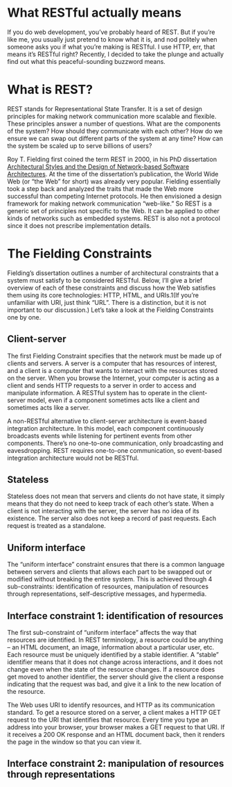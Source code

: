 # What RESTful actually means

If you do web development, you’ve probably heard of REST. But if you’re like me, you usually just pretend to know what it is, and nod politely when someone asks you if what you’re making is RESTful. I use HTTP, err, that means it’s RESTful right? Recently, I decided to take the plunge and actually find out what this peaceful-sounding buzzword means.

# What is REST?

REST stands for Representational State Transfer. It is a set of design principles for making network communication more scalable and flexible. These principles answer a number of questions. What are the components of the system? How should they communicate with each other? How do we ensure we can swap out different parts of the system at any time? How can the system be scaled up to serve billions of users?

Roy T. Fielding first coined the term REST in 2000, in his PhD dissertation [Architectural Styles and the Design of Network-based Software Architectures](https://www.ics.uci.edu/~fielding/pubs/dissertation/top.htm). At the time of the dissertation’s publication, the World Wide Web (or “the Web” for short) was already very popular. Fielding essentially took a step back and analyzed the traits that made the Web more successful than competing Internet protocols. He then envisioned a design framework for making network communication “web-like.” So REST is a generic set of principles not specific to the Web. It can be applied to other kinds of networks such as embedded systems. REST is also not a protocol since it does not prescribe implementation details.

# The Fielding Constraints

Fielding’s dissertation outlines a number of architectural constraints that a system must satisfy to be considered RESTful. Below, I’ll give a brief overview of each of these constraints and discuss how the Web satisfies them using its core technologies: HTTP, HTML, and URIs.1(If you’re unfamiliar with URI, just think “URL”. There is a distinction, but it is not important to our discussion.) Let’s take a look at the Fielding Constraints one by one.

## **Client-server**

The first Fielding Constraint specifies that the network must be made up of clients and servers. A server is a computer that has resources of interest, and a client is a computer that wants to interact with the resources stored on the server. When you browse the Internet, your computer is acting as a client and sends HTTP requests to a server in order to access and manipulate information. A RESTful system has to operate in the client-server model, even if a component sometimes acts like a client and sometimes acts like a server.

A non-RESTful alternative to client-server architecture is event-based integration architecture. In this model, each component continuously broadcasts events while listening for pertinent events from other components. There’s no one-to-one communication, only broadcasting and eavesdropping. REST requires one-to-one communication, so event-based integration architecture would not be RESTful.

## **Stateless**

Stateless does not mean that servers and clients do not have state, it simply means that they do not need to keep track of each other’s state. When a client is not interacting with the server, the server has no idea of its existence. The server also does not keep a record of past requests. Each request is treated as a standalone.

## **Uniform interface**

The “uniform interface” constraint ensures that there is a common language between servers and clients that allows each part to be swapped out or modified without breaking the entire system. This is achieved through 4 sub-constraints: identification of resources, manipulation of resources through representations, self-descriptive messages, and hypermedia.

## **Interface constraint 1: identification of resources**

The first sub-constraint of “uniform interface” affects the way that resources are identified. In REST terminology, a resource could be anything – an HTML document, an image, information about a particular user, etc. Each resource must be uniquely identified by a stable identifier. A “stable” identifier means that it does not change across interactions, and it does not change even when the state of the resource changes. If a resource does get moved to another identifier, the server should give the client a response indicating that the request was bad, and give it a link to the new location of the resource.

The Web uses URI to identify resources, and HTTP as its communication standard. To get a resource stored on a server, a client makes a HTTP GET request to the URI that identifies that resource. Every time you type an address into your browser, your browser makes a GET request to that URI. If it receives a 200 OK response and an HTML document back, then it renders the page in the window so that you can view it.

## **Interface constraint 2: manipulation of resources through representations**